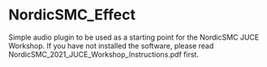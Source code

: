 # NordicSMC_Effect
Simple audio plugin to be used as a starting point for the NordicSMC JUCE Workshop. If you have not installed the software, please read NordicSMC_2021_JUCE_Workshop_Instructions.pdf first.
